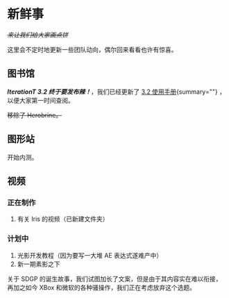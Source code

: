 # 新鲜事

<secondary-label ref="whats_new"/>

<show-structure depth="0"/>

*~~来让我们给大家画点饼~~*

这里会不定时地更新一些团队动向，偶尔回来看看也许有惊喜。

## 图书馆

**_IterationT 3.2 终于要发布辣！_**，我们已经更新了 [3.2 使用手册](itt3-2.md){summary=""} ，以便大家第一时间查阅。

~~移除了 Herobrine。~~

## 图形站

开始内测。

## 视频

### 正在制作

1. 有关 Iris 的视频（已新建文件夹）

### 计划中

1. 光影开发教程（因为要写一大堆 AE 表达式遂难产中）
2. 新一期素影之下

关于 SDGP 的诞生故事，我们试图加长了文案，但是由于其内容实在难以衔接，再加之如今 XBox 和微软的各种骚操作，我们正在考虑放弃这个选题。
